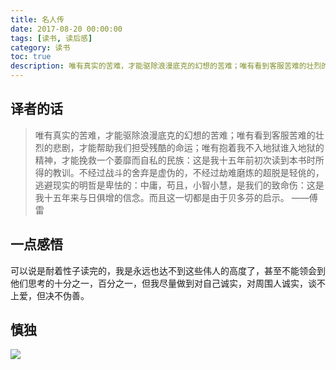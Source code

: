 ```yaml
---
title: 名人传
date: 2017-08-20 00:00:00
tags: [读书, 读后感]
category: 读书
toc: true
description: 唯有真实的苦难，才能驱除浪漫底克的幻想的苦难；唯有看到客服苦难的壮烈的悲剧，才能帮助我们担受残酷的命运；唯有抱着“我不入地狱谁入地狱”的精神，才能挽救一个萎靡而自私的民族：这是我十五年前初次读到本书时所得的教训。不经过战斗的舍弃是虚伪的，不经过劫难磨炼的超脱是轻佻的，逃避现实的明哲是卑怯的：中庸，苟且，小智小慧，是我们的致命伤：这是我十五年来与日俱增的信念。而且这一切都是由于贝多芬的启示。——傅雷 （名人传译者，一九四二年三月）
---
```


## 译者的话 
> 唯有真实的苦难，才能驱除浪漫底克的幻想的苦难；唯有看到客服苦难的壮烈的悲剧，才能帮助我们担受残酷的命运；唯有抱着我不入地狱谁入地狱的精神，才能挽救一个萎靡而自私的民族：这是我十五年前初次读到本书时所得的教训。不经过战斗的舍弃是虚伪的，不经过劫难磨炼的超脱是轻佻的，逃避现实的明哲是卑怯的：中庸，苟且，小智小慧，是我们的致命伤：这是我十五年来与日俱增的信念。而且这一切都是由于贝多芬的启示。 ——傅雷

## 一点感悟
可以说是耐着性子读完的，我是永远也达不到这些伟人的高度了，甚至不能领会到他们思考的十分之一，百分之一，但我尽量做到对自己诚实，对周围人诚实，谈不上爱，但决不伪善。

## 慎独
![](https://gss1.bdstatic.com/9vo3dSag_xI4khGkpoWK1HF6hhy/baike/c0%3Dbaike272%2C5%2C5%2C272%2C90/sign=9b777ddd81d4b31ce4319ce9e6bf4c1a/622762d0f703918f71765b545b3d269758eec48d.jpg) 
